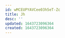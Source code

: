 ```yaml
---
id: wMCEUPYAVCee03h5eT-Zc
title: Jh
desc: ''
updated: 1643723096364
created: 1643723096364
---
```


